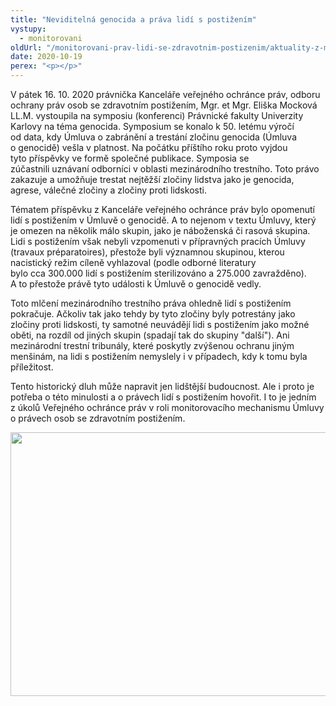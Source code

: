 ```yaml
---
title: "Neviditelná genocida a práva lidí s postižením"
vystupy:
  - monitorovani
oldUrl: "/monitorovani-prav-lidi-se-zdravotnim-postizenim/aktuality-z-monitorovani/aktuality-z-monitorovani-2020/neviditelna-genocida-a-prava-lidi-s-postizenim/"
date: 2020-10-19
perex: "<p></p>"
---
```


<!-- imported from the old website -->

<p>V pátek 16. 10. 2020 právnička Kanceláře veřejného ochránce práv, odboru ochrany práv osob se zdravotním postižením, Mgr. et Mgr. Eliška Mocková LL.M. vystoupila na symposiu (konferenci) Právnické fakulty Univerzity Karlovy na téma genocida. Symposium se konalo k 50. letému výročí od data, kdy Úmluva o zabránění a trestání zločinu genocida (Úmluva o genocidě) vešla v platnost. Na počátku příštího roku proto vyjdou tyto příspěvky ve formě společné publikace. Symposia se zúčastnili uznávaní odborníci v oblasti mezinárodního trestního. Toto právo zakazuje a umožňuje trestat nejtěžší zločiny lidstva jako je genocida, agrese, válečné zločiny a zločiny proti lidskosti. </p> <p>Tématem příspěvku z Kanceláře veřejného ochránce práv bylo opomenutí lidí s postižením v Úmluvě o genocidě. A to nejenom v textu Úmluvy, který je omezen na několik málo skupin, jako je náboženská či rasová skupina. Lidi s postižením však nebyli vzpomenuti v přípravných pracích Úmluvy (travaux préparatoires), přestože byli významnou skupinou, kterou nacistický režim cíleně vyhlazoval (podle odborné literatury bylo cca 300.000 lidí s postižením sterilizováno a 275.000 zavražděno). A to přestože právě tyto události k Úmluvě o genocidě vedly.</p> <p>Toto mlčení mezinárodního trestního práva ohledně lidí s postižením pokračuje. Ačkoliv tak jako tehdy by tyto zločiny byly potrestány jako zločiny proti lidskosti, ty samotné neuvádějí lidi s postižením jako možné oběti, na rozdíl od jiných skupin (spadají tak do skupiny &quot;další&quot;). Ani mezinárodní trestní tribunály, které poskytly zvýšenou ochranu jiným menšinám, na lidi s postižením nemyslely i v případech, kdy k tomu byla příležitost. </p> <p>Tento historický dluh může napravit jen lidštější budoucnost. Ale i proto je potřeba o této minulosti a o právech lidí s postižením hovořit. I to je jedním z úkolů Veřejného ochránce práv v roli monitorovacího mechanismu Úmluvy o právech osob se zdravotním postižením.</p><p><img src="https://www.ochrance.cz/uploads/RTEmagicC_13disability-jumbo.jpg.jpg" width="635" height="422" alt="" /></p>

